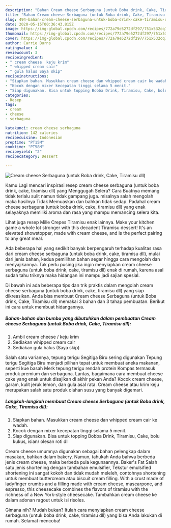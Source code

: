 ```yaml
---
description: "Bahan Cream cheese Serbaguna (untuk Boba drink, Cake, Tiramisu dll) | Bahan Membuat Cream cheese Serbaguna (untuk Boba drink, Cake, Tiramisu dll) Yang Enak Dan Lezat"
title: "Bahan Cream cheese Serbaguna (untuk Boba drink, Cake, Tiramisu dll) | Bahan Membuat Cream cheese Serbaguna (untuk Boba drink, Cake, Tiramisu dll) Yang Enak Dan Lezat"
slug: 494-bahan-cream-cheese-serbaguna-untuk-boba-drink-cake-tiramisu-dll-bahan-membuat-cream-cheese-serbaguna-untuk-boba-drink-cake-tiramisu-dll-yang-enak-dan-lezat
date: 2020-05-15T00:36:43.815Z
image: https://img-global.cpcdn.com/recipes/772a79e5272df297/751x532cq70/cream-cheese-serbaguna-untuk-boba-drink-cake-tiramisu-dll-foto-resep-utama.jpg
thumbnail: https://img-global.cpcdn.com/recipes/772a79e5272df297/751x532cq70/cream-cheese-serbaguna-untuk-boba-drink-cake-tiramisu-dll-foto-resep-utama.jpg
cover: https://img-global.cpcdn.com/recipes/772a79e5272df297/751x532cq70/cream-cheese-serbaguna-untuk-boba-drink-cake-tiramisu-dll-foto-resep-utama.jpg
author: Carrie Burns
ratingvalue: 4
reviewcount: 3
recipeingredient:
- " cream cheese  keju krim"
- " whipped cream cair"
- " gula halus Saya skip"
recipeinstructions:
- "Siapkan bahan. Masukkan cream cheese dan whipped cream cair ke wadah."
- "Kocok dengan mixer kecepatan tinggi selama 5 menit."
- "Siap digunakan. Bisa untuk topping Bobba Drink, Tiramisu, Cake, bolu kukus, isian/ olesan roti dll"
categories:
- Resep
tags:
- cream
- cheese
- serbaguna

katakunci: cream cheese serbaguna 
nutrition: 142 calories
recipecuisine: Indonesian
preptime: "PT15M"
cooktime: "PT58M"
recipeyield: "2"
recipecategory: Dessert

---
```



![Cream cheese Serbaguna (untuk Boba drink, Cake, Tiramisu dll)](https://img-global.cpcdn.com/recipes/772a79e5272df297/751x532cq70/cream-cheese-serbaguna-untuk-boba-drink-cake-tiramisu-dll-foto-resep-utama.jpg)

Kamu Lagi mencari inspirasi resep cream cheese serbaguna (untuk boba drink, cake, tiramisu dll) yang Menggugah Selera? Cara Buatnya memang tidak terlalu sulit namun tidak gampang juga. misalnya salah mengolah maka hasilnya Tidak Memuaskan dan bahkan tidak sedap. Padahal cream cheese serbaguna (untuk boba drink, cake, tiramisu dll) yang enak selayaknya memiliki aroma dan rasa yang mampu memancing selera kita.

Lihat juga resep Mille Crepes Tiramisu enak lainnya. Make your kitchen game a whole lot stronger with this decadent Tiramisu dessert! It&#39;s an elevated showstopper, made with cream cheese, and is the perfect pairing to any great meal.

Ada beberapa hal yang sedikit banyak berpengaruh terhadap kualitas rasa dari cream cheese serbaguna (untuk boba drink, cake, tiramisu dll), mulai dari jenis bahan, kedua pemilihan bahan segar hingga cara mengolah dan menyajikannya. Tak perlu pusing jika ingin menyiapkan cream cheese serbaguna (untuk boba drink, cake, tiramisu dll) enak di rumah, karena asal sudah tahu triknya maka hidangan ini mampu jadi sajian spesial.


Di bawah ini ada beberapa tips dan trik praktis dalam mengolah cream cheese serbaguna (untuk boba drink, cake, tiramisu dll) yang siap dikreasikan. Anda bisa membuat Cream cheese Serbaguna (untuk Boba drink, Cake, Tiramisu dll) memakai 3 bahan dan 3 tahap pembuatan. Berikut ini cara untuk membuat hidangannya.

<!--inarticleads1-->

##### Bahan-bahan dan bumbu yang dibutuhkan dalam pembuatan Cream cheese Serbaguna (untuk Boba drink, Cake, Tiramisu dll):

1. Ambil  cream cheese / keju krim
1. Sediakan  whipped cream cair
1. Sediakan  gula halus (Saya skip)


Salah satu variannya, tepung terigu Segitiga Biru sering digunakan Tepung terigu Segitiga Biru menjadi pilihan tepat untuk membuat aneka makanan, seperti kue basah Merk tepung terigu rendah protein Kompas termasuk produk premium dan serbaguna. Lantas, bagaimana cara membuat cheese cake yang enak untuk disajikan di akhir pekan Anda? Kocok cream cheese, garam, kulit jeruk lemon, dan gula asal rata. Cream cheese atau krim keju merupakan salah satu produk olahan susu yang banyak digemari. 

<!--inarticleads2-->

##### Langkah-langkah membuat Cream cheese Serbaguna (untuk Boba drink, Cake, Tiramisu dll):

1. Siapkan bahan. Masukkan cream cheese dan whipped cream cair ke wadah.
1. Kocok dengan mixer kecepatan tinggi selama 5 menit.
1. Siap digunakan. Bisa untuk topping Bobba Drink, Tiramisu, Cake, bolu kukus, isian/ olesan roti dll


Cream cheese umumnya digunakan sebagai bahan pelengkap dalam masakan, bahkan dalam bakery. Namun, tahukah Anda bahwa berbeda jenis cream cheese, maka berbeda pula kegunaannya. Baker&#39;s Fat Salah satu jenis shortening dengan tambahan emulsifier, Tekstur emulsified shortening ini sangat kokoh dan tidak mudah meleleh, contohnya shortening untuk membuat buttercream atau biscuit cream filling. With a crust made of ladyfinger crumbs and a filling made with cream cheese, mascarpone, and espresso, this cheesecake combines the flavors of tiramisu with the richness of a New York-style cheesecake. Tambahkan cream cheese ke dalam adonan ragout untuk isi risoles. 

Gimana nih? Mudah bukan? Itulah cara menyiapkan cream cheese serbaguna (untuk boba drink, cake, tiramisu dll) yang bisa Anda lakukan di rumah. Selamat mencoba!
